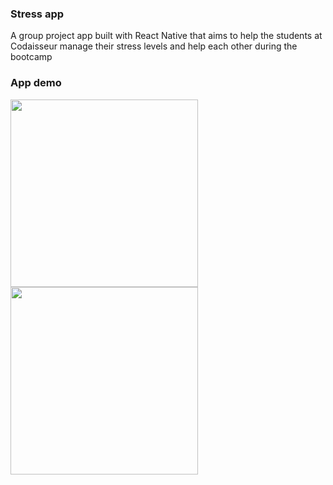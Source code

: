 ### Stress app 

A group project app built with React Native that aims to help the students at Codaisseur manage their stress levels and help each other during the bootcamp

### App demo 


<img src="https://user-images.githubusercontent.com/64054997/103531611-01591200-4e8a-11eb-99be-e120b37505c2.gif" height="300"/>


<img src="https://user-images.githubusercontent.com/64054997/103531669-1d5cb380-4e8a-11eb-9845-85940fcd4477.gif" height="300"/>









